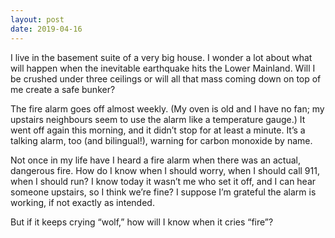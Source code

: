 ```yaml
---
layout: post
date: 2019-04-16
---
```


I live in the basement suite of a very big house. I wonder a lot about what will happen when the inevitable earthquake hits the Lower Mainland. Will I be crushed under three ceilings or will all that mass coming down on top of me create a safe bunker?

The fire alarm goes off almost weekly. (My oven is old and I have no fan; my upstairs neighbours seem to use the alarm like a temperature gauge.) It went off again this morning, and it didn’t stop for at least a minute. It’s a talking alarm, too (and bilingual!), warning for carbon monoxide by name. 

Not once in my life have I heard a fire alarm when there was an actual, dangerous fire. How do I know when I should worry, when I should call 911, when I should run? I know today it wasn’t me who set it off, and I can hear someone upstairs, so I think we’re fine? I suppose I’m grateful the alarm is working, if not exactly as intended.

But if it keeps crying “wolf,” how will I know when it cries “fire”?
